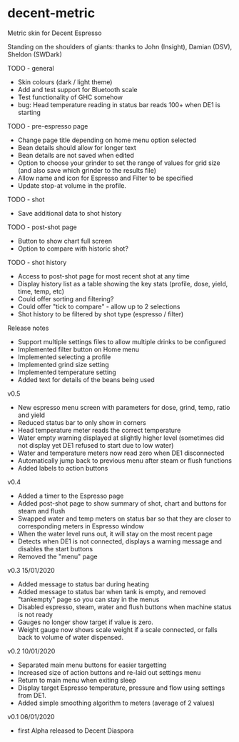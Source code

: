 # decent-metric
Metric skin for Decent Espresso

Standing on the shoulders of giants: thanks to John (Insight), Damian (DSV), Sheldon (SWDark)

TODO - general
- Skin colours (dark / light theme)
- Add and test support for Bluetooth scale
- Test functionality of GHC somehow
- bug: Head temperature reading in status bar reads 100+ when DE1 is starting

TODO - pre-espresso page
- Change page title depending on home menu option selected
- Bean details should allow for longer text
- Bean details are not saved when edited
- Option to choose your grinder to set the range of values for grid size (and also save which grinder to the results file)
- Allow name and icon for Espresso and Filter to be specified
- Update stop-at volume in the profile.

TODO - shot
- Save additional data to shot history

TODO - post-shot page
- Button to show chart full screen
- Option to compare with historic shot?

TODO - shot history
- Access to post-shot page for most recent shot at any time
- Display history list as a table showing the key stats (profile, dose, yield, time, temp, etc)
- Could offer sorting and filtering?
- Could offer "tick to compare" - allow up to 2 selections
 - Shot history to be filtered by shot type (espresso / filter)

Release notes
 - Support multiple settings files to allow multiple drinks to be configured
 - Implemented filter button on Home menu
 - Implemented selecting a profile
 - Implemented grind size setting
 - Implemented temperature setting
 - Added text for details of the beans being used

v0.5
 - New espresso menu screen with parameters for dose, grind, temp, ratio and yield
 - Reduced status bar to only show in corners
 - Head temperature meter reads the correct temperature
 - Water empty warning displayed at slightly higher level (sometimes did not display yet DE1 refused to start due to low water)
 - Water and temperature meters now read zero when DE1 disconnected
 - Automatically jump back to previous menu after steam or flush functions
 - Added labels to action buttons

v0.4 
- Added a timer to the Espresso page
- Added post-shot page to show summary of shot, chart and buttons for steam and flush
- Swapped water and temp meters on status bar so that they are closer to corresponding meters in Espresso window
- When the water level runs out, it will stay on the most recent page
- Detects when DE1 is not connected, displays a warning message and disables the start buttons
- Removed the "menu" page

v0.3 15/01/2020
- Added message to status bar during heating
- Added message to status bar when tank is empty, and removed "tankempty" page so you can stay in the menus
- Disabled espresso, steam, water and flush buttons when machine status is not ready
- Gauges no longer show target if value is zero.
- Weight gauge now shows scale weight if a scale connected, or falls back to volume of water dispensed.

v0.2 10/01/2020
- Separated main menu buttons for easier targetting
- Increased size of action buttons and re-laid out settings menu
- Return to main menu when exiting sleep
- Display target Espresso temperature, pressure and flow using settings from DE1.
- Added simple smoothing algorithm to meters (average of 2 values)

v0.1 06/01/2020
- first Alpha released to Decent Diaspora
